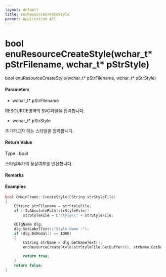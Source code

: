 ```yaml
---
layout: default
title: enuResourceCreateStyle
parent: Application API
---
```

# bool enuResourceCreateStyle\(wchar\_t\* pStrFilename, wchar\_t\* pStrStyle\)

bool enuResourceCreateStyle\(wchar\_t\* pStrFilename, wchar\_t\* pStrStyle\)

#### Parameters

* wchar\_t\* pStrFilename

RESOURCE영역의 SVG파일을 입력합니다.

* wchar\_t\* pStrStyle

추가하고자 하는 스타일을 입력합니다.

#### Return Value

Type : bool

스타일추가의 정상여부를 반환합니다.

#### Remarks

#### Examples

```cpp
bool CMainFrame::CreateStyle(CString strStyleFile)
{
	CString strFilename = strStyleFile;
	if (!IsAbsolutePath(strStyleFile))
		strStyleFile = L"style\\" + strStyleFile;

	CDlgName dlg;
	dlg.SetLabelText(L"Style Name :");
	if (dlg.DoModal() == IDOK)
	{
		CString strName = dlg.GetNameText();
		enuResourceCreateStyle(strStyleFile.GetBuffer(0), strName.GetBuffer(0));

		return true;
	}
	return false;
}
```



